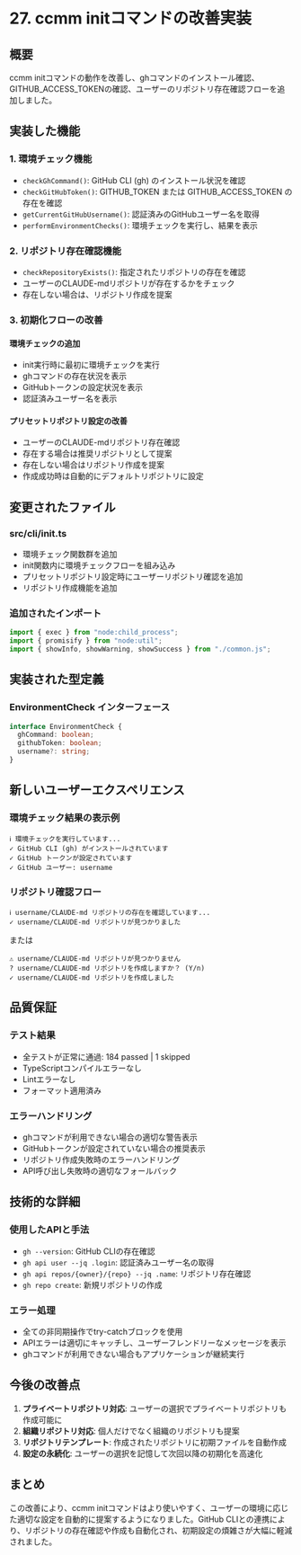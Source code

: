 # 27. ccmm initコマンドの改善実装

## 概要
ccmm initコマンドの動作を改善し、ghコマンドのインストール確認、GITHUB_ACCESS_TOKENの確認、ユーザーのリポジトリ存在確認フローを追加しました。

## 実装した機能

### 1. 環境チェック機能
- `checkGhCommand()`: GitHub CLI (gh) のインストール状況を確認
- `checkGitHubToken()`: GITHUB_TOKEN または GITHUB_ACCESS_TOKEN の存在を確認
- `getCurrentGitHubUsername()`: 認証済みのGitHubユーザー名を取得
- `performEnvironmentChecks()`: 環境チェックを実行し、結果を表示

### 2. リポジトリ存在確認機能
- `checkRepositoryExists()`: 指定されたリポジトリの存在を確認
- ユーザーのCLAUDE-mdリポジトリが存在するかをチェック
- 存在しない場合は、リポジトリ作成を提案

### 3. 初期化フローの改善
#### 環境チェックの追加
- init実行時に最初に環境チェックを実行
- ghコマンドの存在状況を表示
- GitHubトークンの設定状況を表示
- 認証済みユーザー名を表示

#### プリセットリポジトリ設定の改善
- ユーザーのCLAUDE-mdリポジトリ存在確認
- 存在する場合は推奨リポジトリとして提案
- 存在しない場合はリポジトリ作成を提案
- 作成成功時は自動的にデフォルトリポジトリに設定

## 変更されたファイル

### src/cli/init.ts
- 環境チェック関数群を追加
- init関数内に環境チェックフローを組み込み
- プリセットリポジトリ設定時にユーザーリポジトリ確認を追加
- リポジトリ作成機能を追加

### 追加されたインポート
```typescript
import { exec } from "node:child_process";
import { promisify } from "node:util";
import { showInfo, showWarning, showSuccess } from "./common.js";
```

## 実装された型定義

### EnvironmentCheck インターフェース
```typescript
interface EnvironmentCheck {
  ghCommand: boolean;
  githubToken: boolean;
  username?: string;
}
```

## 新しいユーザーエクスペリエンス

### 環境チェック結果の表示例
```
ℹ 環境チェックを実行しています...
✓ GitHub CLI (gh) がインストールされています
✓ GitHub トークンが設定されています
✓ GitHub ユーザー: username
```

### リポジトリ確認フロー
```
ℹ username/CLAUDE-md リポジトリの存在を確認しています...
✓ username/CLAUDE-md リポジトリが見つかりました
```

または

```
⚠ username/CLAUDE-md リポジトリが見つかりません
? username/CLAUDE-md リポジトリを作成しますか？ (Y/n)
✓ username/CLAUDE-md リポジトリを作成しました
```

## 品質保証

### テスト結果
- 全テストが正常に通過: 184 passed | 1 skipped
- TypeScriptコンパイルエラーなし
- Lintエラーなし
- フォーマット適用済み

### エラーハンドリング
- ghコマンドが利用できない場合の適切な警告表示
- GitHubトークンが設定されていない場合の推奨表示
- リポジトリ作成失敗時のエラーハンドリング
- API呼び出し失敗時の適切なフォールバック

## 技術的な詳細

### 使用したAPIと手法
- `gh --version`: GitHub CLIの存在確認
- `gh api user --jq .login`: 認証済みユーザー名の取得
- `gh api repos/{owner}/{repo} --jq .name`: リポジトリ存在確認
- `gh repo create`: 新規リポジトリの作成

### エラー処理
- 全ての非同期操作でtry-catchブロックを使用
- APIエラーは適切にキャッチし、ユーザーフレンドリーなメッセージを表示
- ghコマンドが利用できない場合もアプリケーションが継続実行

## 今後の改善点

1. **プライベートリポジトリ対応**: ユーザーの選択でプライベートリポジトリも作成可能に
2. **組織リポジトリ対応**: 個人だけでなく組織のリポジトリも提案
3. **リポジトリテンプレート**: 作成されたリポジトリに初期ファイルを自動作成
4. **設定の永続化**: ユーザーの選択を記憶して次回以降の初期化を高速化

## まとめ
この改善により、ccmm initコマンドはより使いやすく、ユーザーの環境に応じた適切な設定を自動的に提案するようになりました。GitHub CLIとの連携により、リポジトリの存在確認や作成も自動化され、初期設定の煩雑さが大幅に軽減されました。